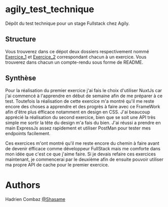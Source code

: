 # agily_test_technique
Dépôt du test technique pour un stage Fullstack chez Agily.

## Structure
Vous trouverez dans ce dépot deux dossiers respectivement nommé [Exercice_1](/Exercice_1) et [Exercice_2](/Exercice_2) correspondant chacun à un exercice.
Vous trouverez dans chacun un compte-rendu sous forme de README. 

## Synthèse
Pour la réalisation du premier exercice j'ai fais le choix d'utiliser NuxtJs car j'ai commencé à l'apprendre en début de semaine afin de me préparer à ce test.
Toutefois la réalisation de cette exercice m'a montré qu'il me reste encore des choses a apprendre et des progrès à faire avec ce FrameWork afin d'être plus éfficace notamment en design en CSS.
J'ai beaucoup apprécié la réalisation du second exercice, bien que se soit une API très simple me sortir la tête du design m'a fais du bien.
J'ai réussi a prendre en main ExpressJs assez rapidement et utiliser PostMan pour tester mes endpoints facilement.

Ces exercices m'ont montré qu'il me reste encore du chemin à faire avant de devenir éfficace comme développeur FullStack mais me comforte dans mon idée que c'est ce que j'aime faire.
Si je devais refaire ces exercices maintenant, je commencerai par le deuxième afin de ensuite pouvoir utiliser ma propre API de cache pour le premier exercice.

# Authors
Hadrien Combaz [@Shasame](https://github.com/Shasame)
